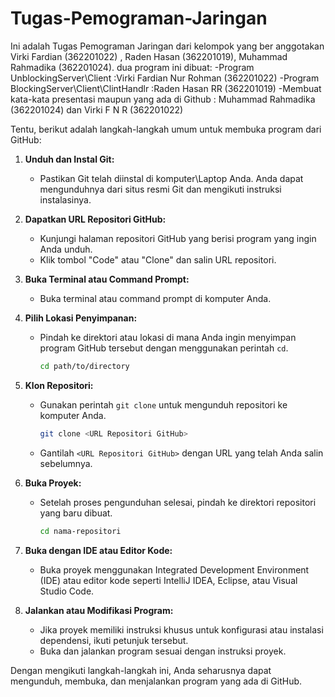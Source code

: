 # Tugas-Pemograman-Jaringan
Ini adalah Tugas Pemograman Jaringan dari kelompok yang ber anggotakan Virki Fardian (362201022) , Raden Hasan (362201019), Muhammad Rahmadika (362201024).
dua program ini dibuat:
-Program UnblockingServer\Client :Virki Fardian Nur Rohman (362201022)
-Program BlockingServer\Client\ClintHandlr :Raden Hasan RR (362201019)
-Membuat kata-kata presentasi maupun yang ada di Github : Muhammad Rahmadika (362201024) dan Virki F N R (362201022)

Tentu, berikut adalah langkah-langkah umum untuk membuka program dari GitHub:

1. **Unduh dan Instal Git:**
   - Pastikan Git telah diinstal di komputer\Laptop Anda. Anda dapat mengunduhnya dari situs resmi Git dan mengikuti instruksi instalasinya.

2. **Dapatkan URL Repositori GitHub:**
   - Kunjungi halaman repositori GitHub yang berisi program yang ingin Anda unduh.
   - Klik tombol "Code" atau "Clone" dan salin URL repositori.

3. **Buka Terminal atau Command Prompt:**
   - Buka terminal atau command prompt di komputer Anda.

4. **Pilih Lokasi Penyimpanan:**
   - Pindah ke direktori atau lokasi di mana Anda ingin menyimpan program GitHub tersebut dengan menggunakan perintah `cd`.

     ```bash
     cd path/to/directory
     ```

5. **Klon Repositori:**
   - Gunakan perintah `git clone` untuk mengunduh repositori ke komputer Anda.

     ```bash
     git clone <URL Repositori GitHub>
     ```

   - Gantilah `<URL Repositori GitHub>` dengan URL yang telah Anda salin sebelumnya.

6. **Buka Proyek:**
   - Setelah proses pengunduhan selesai, pindah ke direktori repositori yang baru dibuat.

     ```bash
     cd nama-repositori
     ```

7. **Buka dengan IDE atau Editor Kode:**
   - Buka proyek menggunakan Integrated Development Environment (IDE) atau editor kode seperti IntelliJ IDEA, Eclipse, atau Visual Studio Code.

8. **Jalankan atau Modifikasi Program:**
   - Jika proyek memiliki instruksi khusus untuk konfigurasi atau instalasi dependensi, ikuti petunjuk tersebut.
   - Buka dan jalankan program sesuai dengan instruksi proyek.

Dengan mengikuti langkah-langkah ini, Anda seharusnya dapat mengunduh, membuka, dan menjalankan program yang ada di GitHub.
